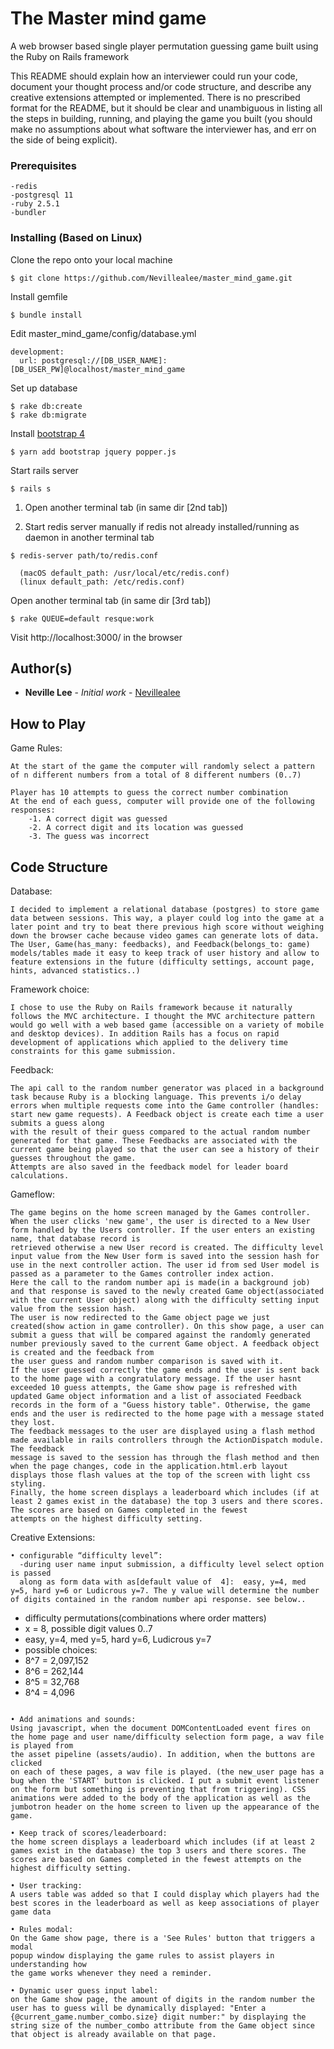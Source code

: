 # The Master mind game
A web browser based single player permutation guessing game built using the Ruby on Rails framework


This README should explain how an
interviewer could run your code, document your thought process and/or code structure, and
describe any creative extensions attempted or implemented. There is no prescribed format for
the README, but it should be clear and unambiguous in listing all the steps in building, running,
and playing the game you built (you should make no assumptions about what software the
interviewer has, and err on the side of being explicit).

### Prerequisites
```
-redis
-postgresql 11
-ruby 2.5.1
-bundler
```
### Installing (Based on Linux)

Clone the repo onto your local machine

```
$ git clone https://github.com/Nevillealee/master_mind_game.git
```

Install gemfile

```
$ bundle install
```

Edit  master_mind_game/config/database.yml
```
development:
  url: postgresql://[DB_USER_NAME]:[DB_USER_PW]@localhost/master_mind_game

```
Set up database

```
$ rake db:create
$ rake db:migrate
```
Install [bootstrap 4](https://medium.com/@adrian_teh/ruby-on-rails-6-with-webpacker-and-bootstrap-step-by-step-guide-41b52ef4081f)
```
$ yarn add bootstrap jquery popper.js
```
Start rails server
```
$ rails s
```
1. Open another terminal tab (in same dir [2nd tab])

2. Start redis server manually if redis not already installed/running as daemon
in another terminal tab
```
$ redis-server path/to/redis.conf

  (macOS default_path: /usr/local/etc/redis.conf)
  (linux default_path: /etc/redis.conf)
```
Open another terminal tab (in same dir [3rd tab])
```
$ rake QUEUE=default resque:work
```
Visit http://localhost:3000/ in the browser

## Author(s)

* **Neville Lee** - *Initial work* - [Nevillealee](https://github.com/nevillealee)

## How to Play
Game Rules:
```
At the start of the game the computer will randomly select a pattern of n different numbers from a total of 8 different numbers (0..7)

Player has 10 attempts to guess the correct number combination
At the end of each guess, computer will provide one of the following responses:
    -1. A correct digit was guessed
    -2. A correct digit and its location was guessed
    -3. The guess was incorrect
```
## Code Structure
Database:
```
I decided to implement a relational database (postgres) to store game data between sessions. This way, a player could log into the game at a later point and try to beat there previous high score without weighing down the browser cache because video games can generate lots of data. The User, Game(has_many: feedbacks), and Feedback(belongs_to: game) models/tables made it easy to keep track of user history and allow to feature extensions in the future (difficulty settings, account page, hints, advanced statistics..)
```
Framework choice:
```
I chose to use the Ruby on Rails framework because it naturally follows the MVC architecture. I thought the MVC architecture pattern would go well with a web based game (accessible on a variety of mobile and desktop devices). In addition Rails has a focus on rapid development of applications which applied to the delivery time constraints for this game submission.
```
Feedback:
```
The api call to the random number generator was placed in a background task because Ruby is a blocking language. This prevents i/o delay errors when multiple requests come into the Game controller (handles: start new game requests). A Feedback object is create each time a user submits a guess along
with the result of their guess compared to the actual random number generated for that game. These Feedbacks are associated with the current game being played so that the user can see a history of their guesses throughout the game.
Attempts are also saved in the feedback model for leader board calculations.
```
Gameflow:
```
The game begins on the home screen managed by the Games controller. When the user clicks 'new game', the user is directed to a New User form handled by the Users controller. If the user enters an existing name, that database record is
retrieved otherwise a new User record is created. The difficulty level input value from the New User form is saved into the session hash for use in the next controller action. The user id from sed User model is passed as a parameter to the Games controller index action.
Here the call to the random number api is made(in a background job) and that response is saved to the newly created Game object(associated with the current User object) along with the difficulty setting input value from the session hash.
The user is now redirected to the Game object page we just created(show action in game controller). On this show page, a user can submit a guess that will be compared against the randomly generated number previously saved to the current Game object. A feedback object is created and the feedback from
the user guess and random number comparison is saved with it.
If the user guessed correctly the game ends and the user is sent back to the home page with a congratulatory message. If the user hasnt exceeded 10 guess attempts, the Game show page is refreshed with updated Game object information and a list of associated Feedback records in the form of a "Guess history table". Otherwise, the game ends and the user is redirected to the home page with a message stated they lost.
The feedback messages to the user are displayed using a flash method made available in rails controllers through the ActionDispatch module. The feedback
message is saved to the session has through the flash method and then when the page changes, code in the application.html.erb layout displays those flash values at the top of the screen with light css styling.
Finally, the home screen displays a leaderboard which includes (if at least 2 games exist in the database) the top 3 users and there scores. The scores are based on Games completed in the fewest
attempts on the highest difficulty setting.
```
Creative Extensions:
```
• configurable “difficulty level”:
  -during user name input submission, a difficulty level select option is passed
  along as form data with as[default value of  4]:  easy, y=4, med y=5, hard y=6 or Ludicrous y=7. The y value will determine the number of digits contained in the random number api response. see below..
  ```
  - difficulty permutations(combinations where order matters)
  - x = 8, possible digit values 0..7
  - easy, y=4, med y=5, hard y=6, Ludicrous y=7
  - possible choices:
  -   8^7 = 2,097,152
  -   8^6 = 262,144
  -   8^5 = 32,768
  -   8^4 = 4,096
  ```

• Add animations and sounds:
  Using javascript, when the document DOMContentLoaded event fires on the home page and user name/difficulty selection form page, a wav file is played from
  the asset pipeline (assets/audio). In addition, when the buttons are clicked
  on each of these pages, a wav file is played. (the new_user page has a bug when the 'START' button is clicked. I put a submit event listener on the form but something is preventing that from triggering). CSS animations were added to the body of the application as well as the jumbotron header on the home screen to liven up the appearance of the game.

• Keep track of scores/leaderboard:
  the home screen displays a leaderboard which includes (if at least 2 games exist in the database) the top 3 users and there scores. The scores are based on Games completed in the fewest attempts on the highest difficulty setting.

• User tracking:
  A users table was added so that I could display which players had the best scores in the leaderboard as well as keep associations of player game data

• Rules modal:
  On the Game show page, there is a 'See Rules' button that triggers a modal
  popup window displaying the game rules to assist players in understanding how
  the game works whenever they need a reminder.

• Dynamic user guess input label:
  on the Game show page, the amount of digits in the random number the user has to guess will be dynamically displayed: "Enter a {@current_game.number_combo.size} digit number:" by displaying the string size of the number_combo attribute from the Game object since that object is already available on that page.
```
